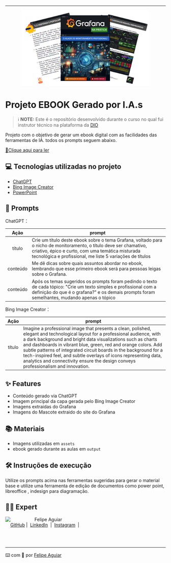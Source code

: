 

-------


<p align="center">
<img 
    src="./assets/cover03.png"
    width="400"  
/>
</p>

# Projeto EBOOK Gerado por I.A.s


 > ℹ️ **NOTE:** Este é o repositório desenvolvido durante o curso no qual fui instrutor técnico na plataforma da [DIO](https://dio.me)

Projeto com o objetivo de gerar um ebook digital com as facilidades das ferramentas de IA. todos os prompts
seguem abaixo.

<a href="https://github.com/coelho84/prompts-recipe-to-create-a-ebook/blob/main/output/e-book%20-%20Grafana%20na%20Prática%20-%20O%20Aliado%20do%20Monitoramento%20Profissional%20-%20Vol.%201.pdf" title="Visualizar o PDF Agora"> 📕Clique aqui para ler</a>

## 💻 Tecnologias utilizadas no projeto

- [ChatGPT](https://chat.openai.com/) 
- [Bing Image Creator](www.bing.com/images/create)
- [PowerPoint](https://www.microsoft.com/en/microsoft-365/powerpoint)

## 🧠 Prompts


ChatGPT：

|   Ação   | prompt                                                                                                                                                                                                                                                                         |
| :------: | ------------------------------------------------------------------------------------------------------------------------------------------------------------------------------------------------------------------------------------------------------------------------------ |
|  título  | Crie um título deste ebook sobre o tema Grafana, voltado para o nicho de monitoramento, o título deve ser chamativo, criativo, épico e curto, com uma temática misturada tecnológica e profissional, me liste 5 variações de títulos|
| conteúdo | Me dê dicas sobre quais assuntos abordar no ebook, lembrando que esse primeiro ebook será para pessoas leigas sobre o Grafana. |
| conteúdo | Após os temas sugeridos os prompts foram pedindo o texto de cada tópico: "Crie um texto simples e profissional com a definição do que é o grafana?" e os demais prompts foram semelhantes, mudando apenas o tópico |


Bing Image Creator：

|  Ação  | prompt                                                                                 |
| :----: | -------------------------------------------------------------------------------------- |
| título | Imagine a professional image that presents a clean, polished, elegant and technological layout for a professional audience, with a dark background and bright data visualizations such as charts and dashboards in vibrant blue, green, red and orange colors. Add subtle patterns of integrated circuit boards in the background for a tech-inspired feel, and subtle overlays of icons representing data, analytics and connectivity ensure the design conveys professionalism and innovation. |

## ✨ Features

- Conteúdo gerado via ChatGPT
- Imagem principal da capa gerada pelo Bing Image Creator
- Imagens extraidas do Grafana
- Imagens do Mascote extraido do site do Grafana

## 📚 Materiais

- Imagens utilizadas em `assets`
- ebook gerado durante as aulas em `output`

## 🛠️ Instruções de execução

Utilize os prompts acima nas ferramentas sugeridas para gerar o material base e utilize uma ferramenta de edição de documentos como power point, libreoffice , indesign para diagramação.

## 👨‍💻 Expert

<p>
    <img 
      align=left 
      margin=10 
      width=80 
      src="https://avatars.githubusercontent.com/u/37452836?v=4"
    />
    <p>&nbsp&nbsp&nbspFelipe Aguiar<br>
    &nbsp&nbsp&nbsp
    <a href="https://github.com/felipeAguiarCode">
    GitHub</a>&nbsp;|&nbsp;
    <a href="www.linkedin.com/in/
felipe-exe">LinkedIn</a>
&nbsp;|&nbsp;
    <a href="https://www.instagram.com/felipeaguiar.exe/">
    Instagram</a>
&nbsp;|&nbsp;</p>
</p>
<br/><br/>
<p>

---

⌨️ com 💜 por [Felipe Aguiar](https://github.com/felipeAguiarCode)

